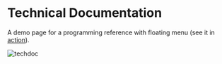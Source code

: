 # Technical Documentation

A demo page for a programming reference with floating menu (see it in [action](https://codepen.io/minobino/pen/ejexvG)).

![techdoc](https://raw.githubusercontent.com/minobino/FCC-Projects/master/Responsive%20Web%20Design/Technical%20Documentation%20Page/screenshot.PNG)



